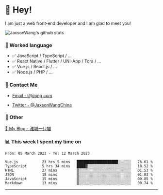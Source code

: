 # 👋 Hey!

I am just a web front-end developer and I am glad to meet you!

![JaxsonWang's github stats](https://github-readme-stats.vercel.app/api?username=JaxsonWang&&show_icons=true&&title_color=1abc9c&&icon_color=1abc9c)


### 📝 Worked language

- ✅ JavaScript / TypeScript / ...
- ✅ React Native / Flutter / UNI-App / Tora / ...
- ✅ Vue.js / React.js / ...
- ✅ Node.js / PHP / ...

### 📮 Contact Me

- [Email - i@iiong.com](mailto:i@iiong.com)

- [Twitter - @JaxsonWangChina](https://twitter.com/JaxsonWangChina)

### 🤪 Other

[📌 My Blog - 淮城一只猫](https://iiong.com)

### 📊 This week I spent my time on

<!--START_SECTION:waka-->

```text
From: 05 March 2023 - To: 12 March 2023

Vue.js           23 hrs 5 mins   ███████████████████░░░░░░   76.61 %
TypeScript       5 hrs 34 mins   ████▓░░░░░░░░░░░░░░░░░░░░   18.52 %
HTML             27 mins         ▒░░░░░░░░░░░░░░░░░░░░░░░░   01.53 %
JSON             18 mins         ▒░░░░░░░░░░░░░░░░░░░░░░░░   01.03 %
JavaScript       15 mins         ▒░░░░░░░░░░░░░░░░░░░░░░░░   00.85 %
Markdown         13 mins         ▒░░░░░░░░░░░░░░░░░░░░░░░░   00.74 %
```

<!--END_SECTION:waka-->

---
